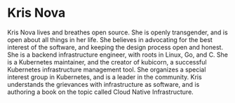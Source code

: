 # Kris Nova

Kris Nova lives and breathes open source.
She is openly transgender, and is open about all things in her life.
She believes in advocating for the best interest of the software, and keeping the design process open and honest.
She is a backend infrastructure engineer, with roots in Linux, Go, and C.
She is a Kubernetes maintainer, and the creator of kubicorn, a successful Kubernetes infrastructure management tool.
She organizes a special interest group in Kubernetes, and is a leader in the community. 
Kris understands the grievances with infrastructure as software, and is authoring a book on the topic called Cloud Native Infrastructure.
